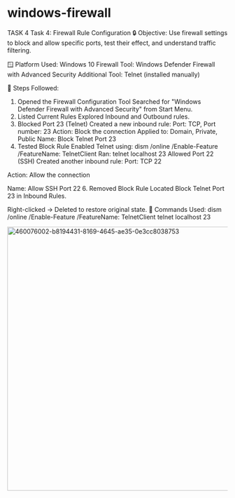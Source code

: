 # windows-firewall
TASK 4
Task 4: Firewall Rule Configuration
🔒 Objective:
Use firewall settings to block and allow specific ports, test their effect, and understand traffic filtering.

🪟 Platform Used:
Windows 10
Firewall Tool: Windows Defender Firewall with Advanced Security
Additional Tool: Telnet (installed manually)

🔧 Steps Followed:
1. Opened the Firewall Configuration Tool
Searched for "Windows Defender Firewall with Advanced Security" from Start Menu.
2. Listed Current Rules
Explored Inbound and Outbound rules.
3. Blocked Port 23 (Telnet)
Created a new inbound rule:
Port: TCP, Port number: 23
Action: Block the connection
Applied to: Domain, Private, Public
Name: Block Telnet Port 23
4. Tested Block Rule
Enabled Telnet using:
dism /online /Enable-Feature /FeatureName: TelnetClient
Ran:
telnet localhost 23
Allowed Port 22 (SSH) Created another inbound rule:
Port: TCP 22

Action: Allow the connection

Name: Allow SSH Port 22 6. Removed Block Rule Located Block Telnet Port 23 in Inbound Rules.

Right-clicked → Deleted to restore original state. 📄 Commands Used: dism /online /Enable-Feature /FeatureName: TelnetClient telnet localhost 23

<img width="602" alt="460076002-b8194431-8169-4645-ae35-0e3cc8038753" src="https://github.com/user-attachments/assets/59dd7126-4b51-476c-9192-48af6c790b40" />
